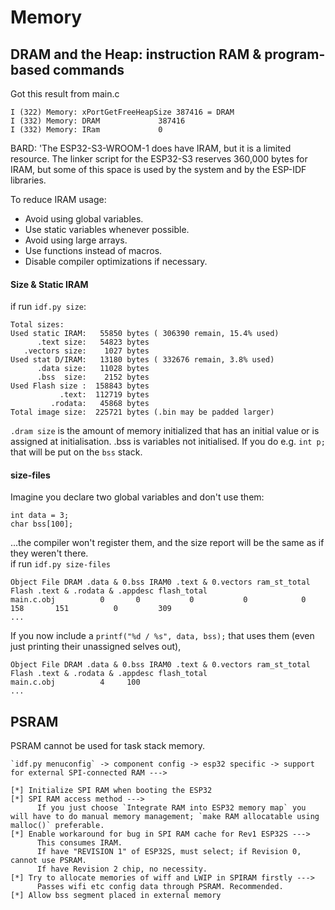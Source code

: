 # Memory

## DRAM and the Heap: instruction RAM & program-based commands
Got this result from main.c
```
I (322) Memory: xPortGetFreeHeapSize 387416 = DRAM
I (332) Memory: DRAM             387416
I (332) Memory: IRam             0
```
BARD: 'The ESP32-S3-WROOM-1 does have IRAM, but it is a limited resource. The linker script for the ESP32-S3 reserves 360,000 bytes for IRAM, but some of this space is used by the system and by the ESP-IDF libraries.

To reduce IRAM usage: 
- Avoid using global variables.
- Use static variables whenever possible.
- Avoid using large arrays.
- Use functions instead of macros.
- Disable compiler optimizations if necessary.
  
#### Size & Static IRAM
if run `idf.py size`:

```
Total sizes:
Used static IRAM:   55850 bytes ( 306390 remain, 15.4% used)
      .text size:   54823 bytes
   .vectors size:    1027 bytes
Used stat D/IRAM:   13180 bytes ( 332676 remain, 3.8% used)
      .data size:   11028 bytes
      .bss  size:    2152 bytes
Used Flash size :  158843 bytes
           .text:  112719 bytes
         .rodata:   45868 bytes
Total image size:  225721 bytes (.bin may be padded larger)
```
`.dram size` is the amount of memory initialized that has an initial value or is assigned at initialisation. .bss is variables not initialised. If you do e.g. `int p;` that will be put on the `bss` stack.  

#### size-files
Imagine you declare two global variables and don't use them:
```
int data = 3;
char bss[100];
```
...the compiler won't register them, and the size report will be the same as if they weren't there.  
if run `idf.py size-files` 
```
Object File DRAM .data & 0.bss IRAM0 .text & 0.vectors ram_st_total Flash .text & .rodata & .appdesc flash_total
main.c.obj          0       0           0           0            0         158       151          0         309
...
```
If you now include a `printf("%d / %s", data, bss);` that uses them (even just printing their unassigned selves out), 
```
Object File DRAM .data & 0.bss IRAM0 .text & 0.vectors ram_st_total Flash .text & .rodata & .appdesc flash_total
main.c.obj          4     100         
...
```

## PSRAM
PSRAM cannot be used for task stack memory.  

```
`idf.py menuconfig` -> component config -> esp32 specific -> support for external SPI-connected RAM --->
```
```
[*] Initialize SPI RAM when booting the ESP32
[*] SPI RAM access method --->
      If you just choose `Integrate RAM into ESP32 memory map` you will have to do manual memory management; `make RAM allocatable using malloc()` preferable.
[*] Enable workaround for bug in SPI RAM cache for Rev1 ESP32S --->
      This consumes IRAM.
      If have "REVISION 1" of ESP32S, must select; if Revision 0, cannot use PSRAM. 
      If have Revision 2 chip, no necessity.
[*] Try to allocate memories of wiff and LWIP in SPIRAM firstly --->
      Passes wifi etc config data through PSRAM. Recommended.  
[*] Allow bss segment placed in external memory
```